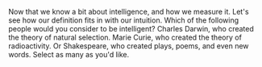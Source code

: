 Now that we know a bit about intelligence, and how we measure it. Let's see how
our definition fits in with our intuition. Which of the following people would
you consider to be intelligent? Charles Darwin, who created the theory of
natural selection. Marie Curie, who created the theory of radioactivity. Or
Shakespeare, who created plays, poems, and even new words. Select as many as
you'd like.

